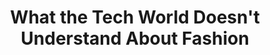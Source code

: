 ---
categories: all_articles
provider_display: "www.racked.com"
provider_name: "www.racked.com"
favicon_url: https://cdn1.vox-cdn.com/images/racked/favicons/favicon-32x32.v2c3a96e.png
title: "What the Tech World Doesn't Understand About Fashion"
published: 2015-02-17
source: http://www.racked.com/2015/2/16/8039853/apple-watch-google-glass-fashion-tech
thumbnail: https://cdn1.vox-cdn.com/thumbor/46LK7sW7nVrCMLgn0nd-8sG1mXA=/0x172:3000x1860/1050x591/cdn0.vox-cdn.com/uploads/chorus_image/image/45696382/AppleWatchLead.0.0.jpg
---